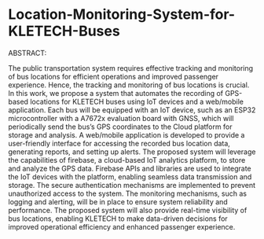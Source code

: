 # Location-Monitoring-System-for-KLETECH-Buses
ABSTRACT:

The public transportation system requires effective tracking and monitoring of bus locations for efficient operations and improved passenger experience. Hence, the tracking and monitoring of bus locations is crucial. In this work, we propose a system that automates the recording of GPS-based locations for KLETECH buses using IoT devices and a web/mobile application. Each bus will be equipped with an IoT device, such as an ESP32 microcontroller with a A7672x evaluation board with GNSS, which will periodically send the bus’s GPS coordinates to the Cloud platform for storage and analysis. A web/mobile application is developed to provide a user-friendly interface for accessing the recorded bus location data, generating reports, and setting up alerts. The proposed system will leverage the capabilities of firebase, a cloud-based IoT analytics platform, to store and analyze the GPS data. Firebase APIs and libraries are used to integrate the IoT devices with the platform, enabling seamless data transmission and storage. The secure authentication mechanisms are implemented to prevent unauthorized access to the system. The monitoring mechanisms, such as logging and alerting, will be in place to ensure system reliability and performance. The proposed system will also provide real-time visibility of bus locations, enabling KLETECH to make data-driven decisions for improved operational efficiency and enhanced passenger experience.
